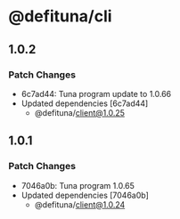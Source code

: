 # @defituna/cli

## 1.0.2

### Patch Changes

- 6c7ad44: Tuna program update to 1.0.66
- Updated dependencies [6c7ad44]
  - @defituna/client@1.0.25

## 1.0.1

### Patch Changes

- 7046a0b: Tuna program 1.0.65
- Updated dependencies [7046a0b]
  - @defituna/client@1.0.24
